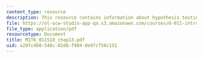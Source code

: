 ```yaml
---
content_type: resource
description: This resource contains information about hypothesis testing.
file: https://ol-ocw-studio-app-qa.s3.amazonaws.com/courses/6-011-introduction-to-communication-control-and-signal-processing-spring-2010/a28fcd60540c02d8f9040e97cf58c151_MIT6_011S10_chap13.pdf
file_type: application/pdf
resourcetype: Document
title: MIT6_011S10_chap13.pdf
uid: a28fcd60-540c-02d8-f904-0e97cf58c151
---
```

